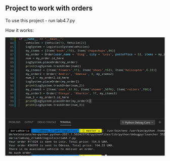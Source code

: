 ## Project to work with orders

To use this project - run lab4.7.py

How it works:

![Screenshot](example.png)
